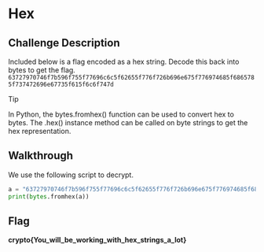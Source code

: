 # Hex
## Challenge Description
Included below is a flag encoded as a hex string. Decode this back into bytes to get the flag.  
`63727970746f7b596f755f77696c6c5f62655f776f726b696e675f776974685f6865785f737472696e67735f615f6c6f747d`  
> [!TIP]
> In Python, the bytes.fromhex() function can be used to convert hex to bytes. The .hex() instance method can be called on byte strings to get the hex representation.
## Walkthrough
We use the following script to decrypt.
```python
a = "63727970746f7b596f755f77696c6c5f62655f776f726b696e675f776974685f6865785f737472696e67735f615f6c6f747d"
print(bytes.fromhex(a))
```
## Flag
**crypto{You_will_be_working_with_hex_strings_a_lot}**
